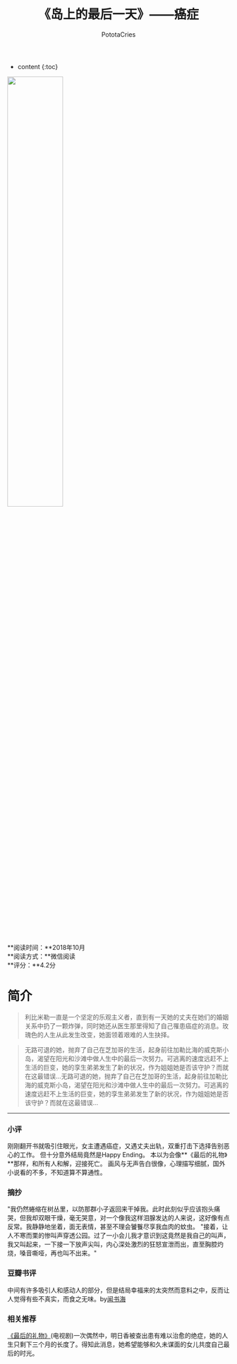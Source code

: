 ﻿---
layout: post
title:  "《岛上的最后一天》——癌症"
categories: Healthy
tags: 减肥
author: PototaCries
---

* content
{:toc}



<img src="https://img1.doubanio.com/view/subject/l/public/s29412338.jpg" width="50%" height="50%" />

**阅读时间：**2018年10月<br />**阅读方式：**微信阅读<br />**评分：**4.2分

# 简介
> 利比米勒一直是一个坚定的乐观主义者，直到有一天她的丈夫在她们的婚姻关系中扔了一颗炸弹，同时她还从医生那里得知了自己罹患癌症的消息。玫瑰色的人生从此发生改变，她面领着艰难的人生抉择。

> 无路可退的她，抛弃了自己在芝加哥的生活，起身前往加勒比海的威克斯小岛，渴望在阳光和沙滩中做人生中的最后一次努力。可逃离的速度远赶不上生活的巨变，她的孪生弟弟发生了新的状况，作为姐姐她是否该守护？而就在这最错误...无路可退的她，抛弃了自己在芝加哥的生活，起身前往加勒比海的威克斯小岛，渴望在阳光和沙滩中做人生中的最后一次努力。可逃离的速度远赶不上生活的巨变，她的孪生弟弟发生了新的状况，作为姐姐她是否该守护？而就在这最错误...

------------


### 小评
刚刚翻开书就吸引住眼光，女主遭遇癌症，又遇丈夫出轨，双重打击下选择告别恶心的工作。
但十分意外结局竟然是Happy Ending。
本以为会像**《最后的礼物》**那样，和所有人和解，迎接死亡。
画风与无声告白很像，心理描写细腻，国外小说看的不多，不知道算不算通性。

### 摘抄
"我仍然蜷缩在树丛里，以防那群小子返回来干掉我。此时此刻似乎应该抱头痛哭，但我却双眼干燥，毫无哭意，对一个像我这样泪腺发达的人来说，这好像有点反常。我静静地坐着，面无表情，甚至不理会饕餮尽享我血肉的蚊虫。
"接着，让人不寒而栗的惨叫声穿透公园。过了一小会儿我才意识到这竟然是我自己的叫声，我又叫起来，一下接一下放声尖叫，内心深处激烈的狂怒宣泄而出，直至胸腔灼烧，嗓音嘶哑，再也叫不出来。"

### 豆瓣书评

中间有许多吸引人和感动人的部分，但是结局幸福来的太突然而意料之中，反而让人觉得有些不真实，而食之无味。by[闻书海](https://www.douban.com/people/susiesu722/ "闻书海")

### 相关推荐
[《最后的礼物》](https://movie.douban.com/subject/3111390/ "《最后的礼物》")(电视剧)一次偶然中，明日香被查出患有难以治愈的绝症，她的人生只剩下三个月的长度了。得知此消息，她希望能够和久未谋面的女儿共度自己最后的时光。

